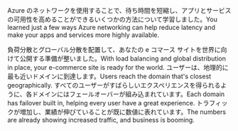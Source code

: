 <span data-ttu-id="34982-101">Azure のネットワークを使用することで、待ち時間を短縮し、アプリとサービスの可用性を高めることができるいくつかの方法について学習しました。</span><span class="sxs-lookup"><span data-stu-id="34982-101">You learned just a few ways Azure networking can help reduce latency and make your apps and services more highly available.</span></span> 

<span data-ttu-id="34982-102">負荷分散とグローバル分散を配置して、あなたの e コマース サイトを世界に向けて公開する準備が整いました。</span><span class="sxs-lookup"><span data-stu-id="34982-102">With load balancing and global distribution in place, your e-commerce site is ready for the world.</span></span> <span data-ttu-id="34982-103">ユーザーは、地理的に最も近いドメインに到達します。</span><span class="sxs-lookup"><span data-stu-id="34982-103">Users reach the domain that's closest geographically.</span></span> <span data-ttu-id="34982-104">すべてのユーザーがすばらしいエクスペリエンスを得られるように、各ドメインにはフェールオーバーが組み込まれています。</span><span class="sxs-lookup"><span data-stu-id="34982-104">Each domain has failover built in, helping every user have a great experience.</span></span> <span data-ttu-id="34982-105">トラフィックが増加し、業績が伸びていることが既に数値に表れています。</span><span class="sxs-lookup"><span data-stu-id="34982-105">The numbers are already showing increased traffic, and business is booming.</span></span>
